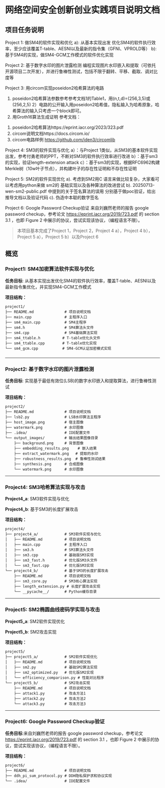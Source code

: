 # 网络空间安全创新创业实践项目说明文档

## 项目任务说明

Project 1: 做SM4的软件实现和优化 
a): 从基本实现出发 优化SM4的软件执行效率，至少应该覆盖T-table、AESNI以及最新的指令集（GFNI、VPROLD等）
b): 基于SM4的实现，做SM4-GCM工作模式的软件优化实现

Project 2: 基于数字水印的图片泄露检测 
编程实现图片水印嵌入和提取（可依托开源项目二次开发），并进行鲁棒性测试，包括不限于翻转、平移、截取、调对比度等

Project 3: 用circom实现poseidon2哈希算法的电路
1) poseidon2哈希算法参数参考参考文档1的Table1，用(n,t,d)=(256,3,5)或(256,2,5)
2）电路的公开输入用poseidon2哈希值，隐私输入为哈希原象，哈希算法的输入只考虑一个block即可。
3) 用Groth16算法生成证明
参考文档：
1. poseidon2哈希算法https://eprint.iacr.org/2023/323.pdf
2. circom说明文档https://docs.circom.io/
3. circom电路样例 https://github.com/iden3/circomlib


Project 4: SM3的软件实现与优化 
a）：与Project 1类似，从SM3的基本软件实现出发，参考付勇老师的PPT，不断对SM3的软件执行效率进行改进
b）：基于sm3的实现，验证length-extension attack
c）：基于sm3的实现，根据RFC6962构建Merkle树（10w叶子节点），并构建叶子的存在性证明和不存在性证明


Project 5: SM2的软件实现优化 
a). 考虑到SM2用C 语言来做比较复杂，大家看可以考虑用python来做 sm2的 基础实现以及各种算法的改进尝试
b). 20250713-wen-sm2-public.pdf 中提到的关于签名算法的误用 分别基于做poc验证，给出推导文档以及验证代码
c). 伪造中本聪的数字签名

Project 6:  Google Password Checkup验证
来自刘巍然老师的报告  google password checkup，参考论文 https://eprint.iacr.org/2019/723.pdf 的 section 3.1 ，也即 Figure 2 中展示的协议，尝试实现该协议，（编程语言不限）。

> 本项目基本完成了Project 1，Project 2，Project 4 a），Project 4 b），Project 5 a），Project 5 b）以及Project 6

## 概览

### Project1: SM4加密算法软件实现与优化
**任务目标**: 从基本实现出发优化SM4的软件执行效率，覆盖T-table、AESNI以及最新指令集优化，并实现SM4-GCM工作模式

**项目结构：**

```
project1/
├── README.md              # 项目说明文档
├── main.cpp               # 主程序入口
├── sm4_main.cpp           # SM4主程序
├── sm4.h                  # SM4算法头文件
├── sm4.cpp                # SM4基础算法实现
├── sm4_ttable.h          # T-table优化头文件
├── sm4_ttable.cpp        # T-table优化实现
└── sm4_gcm.cpp           # SM4-GCM认证加密模式实现
```

### 

---

### Project2: 基于数字水印的图片泄露检测
**任务目标**: 实现基于最低有效位(LSB)的数字水印嵌入和提取算法，进行鲁棒性测试

**项目结构：**

```
project2/
├── README.md              # 项目说明文档
├── lsb2.py                # LSB水印算法主程序
├── host_image.png         # 宿主图像
├── watermark.png          # 水印图像
├── .idea/                 # IDE配置文件
└── output_images/         # 输出结果图像目录
    ├── background.png     # 背景图像
    ├── embedding_results.png    # 嵌入结果
    ├── extract_watermark.png   # 提取的水印
    ├── robustness_results.png  # 鲁棒性测试结果
    ├── synthesis.png      # 合成图像
    └── watermark.png      # 水印图像
```

---

### Project4: SM3哈希算法实现与攻击
**Project4_a**: SM3软件实现与优化

**Project4_b**: 基于SM3的长度扩展攻击

**项目结构：**

```
project4/
├── project4_a/            # SM3软件实现与优化
│   ├── README.md          # 项目说明文档
│   ├── main.cpp           # 主程序入口
│   ├── sm3.h              # SM3算法头文件
│   ├── sm3.cpp            # 基础版SM3实现
│   ├── sm3_fast.h         # 优化版SM3头文件
│   └── sm3_fast.cpp       # 优化版SM3实现
└── project4_b/            # 基于SM3的长度扩展攻击
    ├── README.md          # 项目说明文档
    ├── sm3_core.py        # SM3核心算法实现
    ├── length_extension.py # 长度扩展攻击实现
    └── __pycache__/       # Python缓存目录
```

---

### Project5: SM2椭圆曲线密码学实现与攻击
**Project5_a**: SM2软件实现优化

**Project5_b**: SM2攻击实现

**项目结构：**

```
project5/
├── project5_a/            # SM2软件实现优化
│   ├── README.md          # 项目说明文档
│   ├── sm2.py             # 基础SM2算法实现
│   ├── sm2_optimized.py   # 优化版SM2实现
│   └── efficiency_comparison.py # 性能对比程序
└── project5_b/            # SM2攻击实现
    ├── README.md          # 项目说明文档
    ├── attack1.py         # 攻击方法1
    ├── attack2.py         # 攻击方法2
    └── attack3.py         # 攻击方法3
```

---

### Project6: Google Password Checkup验证
**任务目标**:来自刘巍然老师的报告  google password checkup，参考论文 https://eprint.iacr.org/2019/723.pdf 的 section 3.1 ，也即 Figure 2 中展示的协议，尝试实现该协议，（编程语言不限）。

**项目结构：**

```
project6/
├── README.md              # 项目说明文档
├── ddh_pi_sum_protocol.py # DDH隐私保护求和协议实现
└── .idea/                 # IDE配置文件
```

